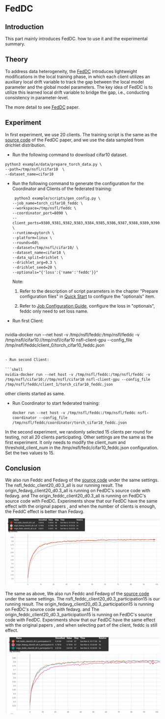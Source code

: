 # FedDC

## Introduction

This part mainly introduces FedDC. how to use it and the experimental summary.



## Theory

To address data heterogeneity, the [FedDC](https://openaccess.thecvf.com/content/CVPR2022/html/Gao_FedDC_Federated_Learning_With_Non-IID_Data_via_Local_Drift_Decoupling_CVPR_2022_paper.html) introduces lightweight modifications in the local training phase, in which each client utilizes an auxiliary local drift variable to track the gap between the local model parameter and the global model parameters. The key idea of FedDC is to utilize this learned local drift variable to bridge the gap, i.e., conducting consistency in parameter-level.

The more detail to see  [FedDC](https://openaccess.thecvf.com/content/CVPR2022/html/Gao_FedDC_Federated_Learning_With_Non-IID_Data_via_Local_Drift_Decoupling_CVPR_2022_paper.html) paper.



## Experiment

In first experiment, we use 20 clients. The training script is the same as the [source code](https://github.com/gaoliang13/FedDC) of the FedDC paper, and we use the data sampled from drichlet distribution.

* Run the following command to download cifar10 dataset.

```shell
python3 example/data/prepare_torch_data.py \
--path=/tmp/nsfl/cifar10  \
--dataset_name=cifar10
```

- Run the following command to generate the configuration for the Coordinator and Clients of the federated training:

  ```shell
   python3 example/scripts/gen_config.py \
  --job_name=torch_cifar10_feddc \
  --workspace=/tmp/nsfl/feddc \
  --coordinator_port=8090 \
  --client_ports=9380,9381,9382,9383,9384,9385,9386,9387,9388,9389,9390,9391,9392,9393,9394,9395,9396,9397,9398,9399 \
  --runtime=pytorch \
  --platform=linux \
  --rounds=60\
  --dataset=/tmp/nsfl/cifar10/ \
  --dataset_name=cifar10 \
  --data_split=drichlet \
  --drichlet_arg=0.3 \
  --drichlet_seed=20 \
  --optionals="{'loss':{'name':'feddc'}}"
  ```



  Note:


  1. Refer to the description of script parameters in the chapter "Prepare configuration files" in [Quick Start](../../../docs/quick_start.md) to configure the "optionals" item.

  2. Refer to [Job Configuration Guide](../../../docs/apis.md), configure the loss in "optionals",  feddc only need to set loss name.



- Run first Client:

  ```shell
nvidia-docker run --net host -v /tmp/nsfl/feddc:/tmp/nsfl/feddc -v /tmp/nsfl/cifar10://tmp/nsfl/cifar10 nsfl-client-gpu --config_file /tmp/nsfl/feddc/client_0/torch_cifar10_feddc.json
  ```

- Run second Client:

  ```shell
  nvidia-docker run --net host -v /tmp/nsfl/feddc:/tmp/nsfl/feddc -v /tmp/nsfl/cifar10://tmp/nsfl/cifar10 nsfl-client-gpu --config_file /tmp/nsfl/feddc/client_1/torch_cifar10_feddc.json
  ```

other clients started as same.

- Run Coordinator to start federated training:

  ```shell
  docker run --net host -v /tmp/nsfl/feddc:/tmp/nsfl/feddc nsfl-coordinator --config_file /tmp/nsfl/feddc/coordinator/torch_cifar10_feddc.json
  ```



In the second experiment, we randomly selected 15 clients per round for testing, not all 20 clients participating. Other settings are the same as the first experiment. It only needs to modify the client_num and threshold_client_num in the /tmp/nsfl/fedc/cifar10_feddc.json configuration. Set the two values to 15.

## Conclusion

We also run Feddc and Fedavg of the [source code](https://github.com/gaoliang13/FedDC) under the same settings. The nsfl_feddc_client20_d0.3_all is our running result. The origin_fedavg_client20_d0.3_all is running on FedDC's source code with fedavg. and The  origin_feddc_client20_d0.3_all is running on FedDC's source code with FedDC. Experiments show that our FedDC have the same effect with the original papers , and when the number of clients is enough, the FeddC effect is better than Fedavg.

![feddc_result](.\images\feddc_result.png)



The same as above, We also run Feddc and Fedavg of the [source code](https://github.com/gaoliang13/FedDC) under the same settings. The nsfl_feddc_client20_d0.3_participation15 is our running result. The origin_fedavg_client20_d0.3_participation15 is running on FedDC's source code with fedavg. and The  origin_feddc_client20_d0.3_participation15 is running on FedDC's source code with FedDC. Experiments show that our FedDC have the same effect with the original papers , and when selecting part of the client, feddc is still effect.

![feddc_result](.\images\feddc_result2.png)